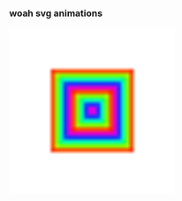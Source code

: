 ### woah svg animations

<img alt="multicolored squares rotating at slightly different rates" src="/test.svg" width="300px" height="300px" />
